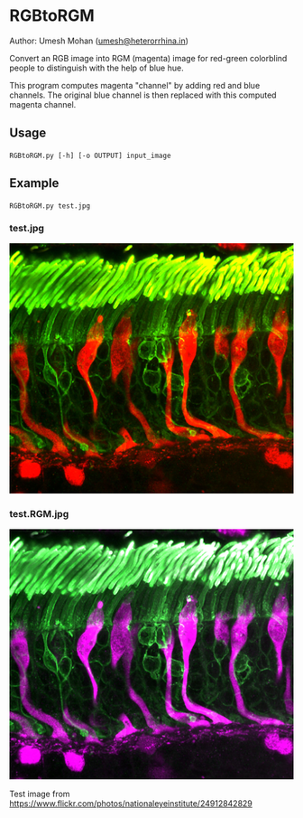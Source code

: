 # RGBtoRGM
Author: Umesh Mohan (umesh@heterorrhina.in)

Convert an RGB image into RGM (magenta) image for 
red-green colorblind people to distinguish with the help of blue hue. 

This program computes magenta "channel" by adding red and blue channels. The original blue channel is then replaced with this computed magenta channel.

## Usage
`RGBtoRGM.py [-h] [-o OUTPUT] input_image`

## Example
`RGBtoRGM.py test.jpg`
### test.jpg
![](example/test.jpg)
### test.RGM.jpg
![](example/test.RGM.jpg)

Test image from https://www.flickr.com/photos/nationaleyeinstitute/24912842829